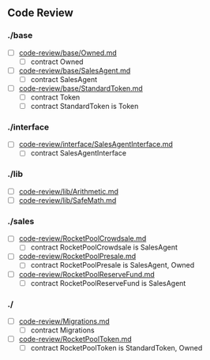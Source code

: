


## Code Review

### ./base
* [ ] [code-review/base/Owned.md](code-review/base/Owned.md)
  * [ ] contract Owned
* [ ] [code-review/base/SalesAgent.md](code-review/base/SalesAgent.md)
  * [ ] contract SalesAgent
* [ ] [code-review/base/StandardToken.md](code-review/base/StandardToken.md)
  * [ ] contract Token
  * [ ] contract StandardToken is Token

### ./interface

* [ ] [code-review/interface/SalesAgentInterface.md](code-review/interface/SalesAgentInterface.md)
  * [ ] contract SalesAgentInterface

### ./lib

* [ ] [code-review/lib/Arithmetic.md](code-review/lib/Arithmetic.md)
* [ ] [code-review/lib/SafeMath.md](code-review/lib/SafeMath.md)

### ./sales
* [ ] [code-review/RocketPoolCrowdsale.md](code-review/RocketPoolCrowdsale.md)
  * [ ] contract RocketPoolCrowdsale is SalesAgent
* [ ] [code-review/RocketPoolPresale.md](code-review/RocketPoolPresale.md)
  * [ ] contract RocketPoolPresale is SalesAgent, Owned
* [ ] [code-review/RocketPoolReserveFund.md](code-review/RocketPoolReserveFund.md)
  * [ ] contract RocketPoolReserveFund is SalesAgent

### ./

* [ ] [code-review/Migrations.md](code-review/Migrations.md)
  * [ ] contract Migrations
* [ ] [code-review/RocketPoolToken.md](code-review/RocketPoolToken.md)
  * [ ] contract RocketPoolToken is StandardToken, Owned